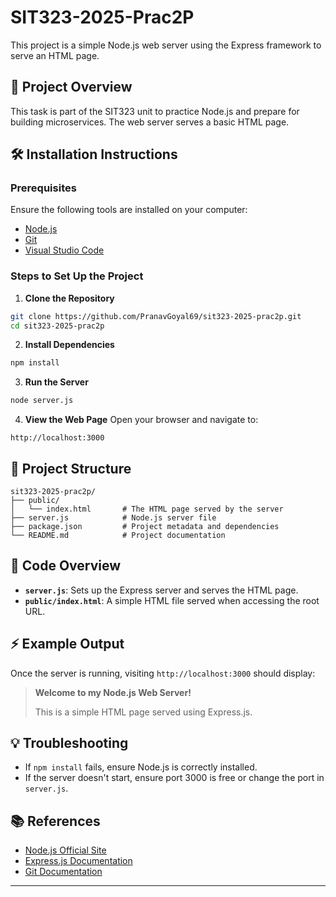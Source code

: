 # SIT323-2025-Prac2P

This project is a simple Node.js web server using the Express framework to serve an HTML page.

## 🚀 Project Overview
This task is part of the SIT323 unit to practice Node.js and prepare for building microservices. The web server serves a basic HTML page.

## 🛠️ Installation Instructions

### Prerequisites
Ensure the following tools are installed on your computer:
- [Node.js](https://nodejs.org)
- [Git](https://git-scm.com)
- [Visual Studio Code](https://code.visualstudio.com)

### Steps to Set Up the Project
1. **Clone the Repository**
```bash
git clone https://github.com/PranavGoyal69/sit323-2025-prac2p.git
cd sit323-2025-prac2p
```

2. **Install Dependencies**
```bash
npm install
```

3. **Run the Server**
```bash
node server.js
```

4. **View the Web Page**
Open your browser and navigate to:
```
http://localhost:3000
```

## 📂 Project Structure
```
sit323-2025-prac2p/
├── public/
│   └── index.html       # The HTML page served by the server
├── server.js            # Node.js server file
├── package.json         # Project metadata and dependencies
└── README.md            # Project documentation
```

## 📄 Code Overview
- **`server.js`**: Sets up the Express server and serves the HTML page.
- **`public/index.html`**: A simple HTML file served when accessing the root URL.

## ⚡ Example Output
Once the server is running, visiting `http://localhost:3000` should display:

> **Welcome to my Node.js Web Server!**
>
> This is a simple HTML page served using Express.js.

## 💡 Troubleshooting
- If `npm install` fails, ensure Node.js is correctly installed.
- If the server doesn't start, ensure port 3000 is free or change the port in `server.js`.


## 📚 References
- [Node.js Official Site](https://nodejs.org)
- [Express.js Documentation](https://expressjs.com)
- [Git Documentation](https://git-scm.com)

---

